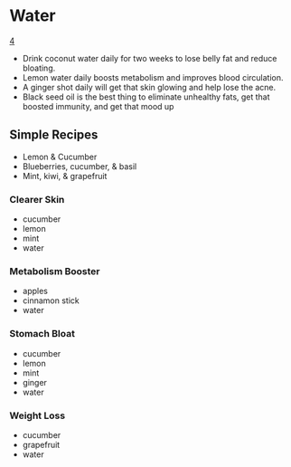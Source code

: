# Water

[4](https://www.instagram.com/reel/C9DqpQiRywG/)

- Drink coconut water daily for two weeks to lose belly fat and reduce bloating.
- Lemon water daily boosts metabolism and improves blood circulation.
- A ginger shot daily will get that skin glowing and help lose the acne.
- Black seed oil is the best thing to eliminate unhealthy fats, get that boosted immunity, and get that mood up

## Simple Recipes

- Lemon & Cucumber
- Blueberries, cucumber, & basil
- Mint, kiwi, & grapefruit

### Clearer Skin

- cucumber
- lemon
- mint
- water

### Metabolism Booster

- apples
- cinnamon stick
- water

### Stomach Bloat

- cucumber
- lemon
- mint
- ginger
- water

### Weight Loss

- cucumber
- grapefruit
- water
